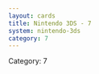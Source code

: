```yaml
---
layout: cards
title: Nintendo 3DS - 7
system: nintendo-3ds
category: 7
---
```

<div class="alert alert-secondary mb-4"><span class="i18n innerHTML-category">Category: </span><span class="i18n innerHTML-cat-7">7</span></div>
